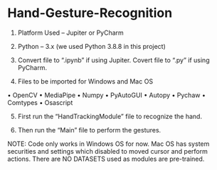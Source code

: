 # Hand-Gesture-Recognition

1.	Platform Used – Jupiter or PyCharm

2.	Python – 3.x (we used Python 3.8.8 in this project)

3.	Convert file to “.ipynb” if using Jupiter. Covert file to “.py” if using PyCharm.

4.	Files to be imported for Windows and Mac OS

•	OpenCV
•	MediaPipe
•	Numpy
•	PyAutoGUI
•	Autopy
•	Pychaw
•	Comtypes
•	Osascript

5.	First run the “HandTrackingModule” file to recognize the hand.

6.	Then run the “Main” file to perform the gestures.

NOTE: Code only works in Windows OS for now. Mac OS has system securities and settings which disabled to moved cursor and perform actions. There are NO DATASETS used as modules are pre-trained.
